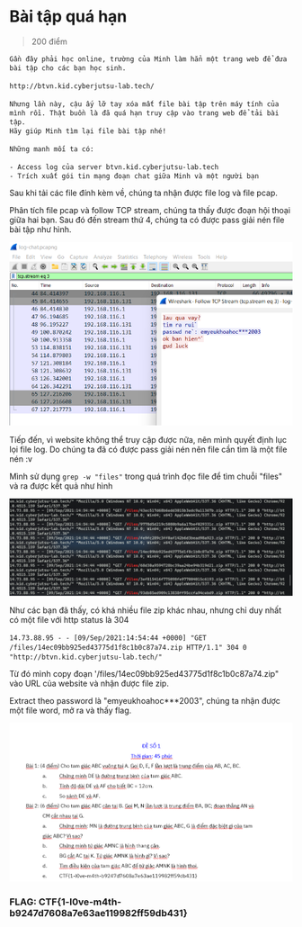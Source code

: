 # **Bài tập quá hạn**
> 200 điểm 
```
Gần đây phải học online, trường của Minh làm hẳn một trang web để đưa bài tập cho các bạn học sinh.

http://btvn.kid.cyberjutsu-lab.tech/

Nhưng lần này, cậu ấy lỡ tay xóa mất file bài tập trên máy tính của mình rồi. Thật buồn là đã quá hạn truy cập vào trang web để tải bài tập.
Hãy giúp Minh tìm lại file bài tập nhé!

Những manh mối ta có:

- Access log của server btvn.kid.cyberjutsu-lab.tech
- Trích xuất gói tin mạng đoạn chat giữa Minh và một người bạn
```
Sau khi tải các file đính kèm về, chúng ta nhận được file log và file pcap.

Phân tích file pcap và follow TCP stream, chúng ta thấy được đoạn hội thoại giữa hai bạn. Sau đó đến stream thứ 4, chúng ta có được pass giải nén file bài tập như hình.

![](20220825170202.png)  

Tiếp đến, vì website không thể truy cập được nữa, nên mình quyết định lục lọi file log. Do chúng ta đã có được pass giải nén nên file cần tìm là một file nén :v

Mình sử dụng `grep -w "files"` trong quá trình đọc file để tìm chuỗi "files" và ra được kết quả như hình

![](20220825172345.png)  

Như các bạn đã thấy, có khá nhiều file zip khác nhau, nhưng chỉ duy nhất có một file với http status là 304 

`14.73.88.95 - - [09/Sep/2021:14:54:44 +0000] "GET /files/14ec09bb925ed43775d1f8c1b0c87a74.zip HTTP/1.1" 304 0 "http://btvn.kid.cyberjutsu-lab.tech/"`

Từ đó mình copy đoạn '/files/14ec09bb925ed43775d1f8c1b0c87a74.zip" vào URL của website và nhận được file zip.

Extract theo password là "emyeukhoahoc***2003", chúng ta nhận được một file word, mở ra và thấy flag.

![](20220825173058.png)  

### **FLAG: CTF{1-l0ve-m4th-b9247d7608a7e63ae119982ff59db431}**


